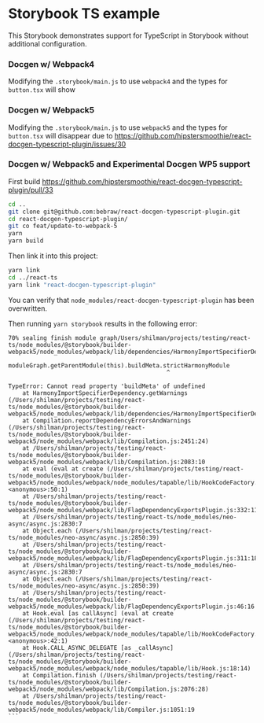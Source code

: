 # Storybook TS example

This Storybook demonstrates support for TypeScript in Storybook without additional configuration.

### Docgen w/ Webpack4

Modifying the `.storybook/main.js` to use `webpack4` and the types for `button.tsx` will show

### Docgen w/ Webpack5

Modifying the `.storybook/main.js` to use `webpack5` and the types for `button.tsx` will disappear due to https://github.com/hipstersmoothie/react-docgen-typescript-plugin/issues/30

### Docgen w/ Webpack5 and Experimental Docgen WP5 support

First build https://github.com/hipstersmoothie/react-docgen-typescript-plugin/pull/33

```sh
cd ..
git clone git@github.com:bebraw/react-docgen-typescript-plugin.git
cd react-docgen-typescript-plugin/
git co feat/update-to-webpack-5
yarn
yarn build
```

Then link it into this project:

```sh
yarn link
cd ../react-ts
yarn link "react-docgen-typescript-plugin"
```

You can verify that `node_modules/react-docgen-typescript-plugin` has been overwritten.

Then running `yarn storybook` results in the following error:

````
70% sealing finish module graph/Users/shilman/projects/testing/react-ts/node_modules/@storybook/builder-webpack5/node_modules/webpack/lib/dependencies/HarmonyImportSpecifierDependency.js:156
			moduleGraph.getParentModule(this).buildMeta.strictHarmonyModule
			                                 ^

TypeError: Cannot read property 'buildMeta' of undefined
    at HarmonyImportSpecifierDependency.getWarnings (/Users/shilman/projects/testing/react-ts/node_modules/@storybook/builder-webpack5/node_modules/webpack/lib/dependencies/HarmonyImportSpecifierDependency.js:156:37)
    at Compilation.reportDependencyErrorsAndWarnings (/Users/shilman/projects/testing/react-ts/node_modules/@storybook/builder-webpack5/node_modules/webpack/lib/Compilation.js:2451:24)
    at /Users/shilman/projects/testing/react-ts/node_modules/@storybook/builder-webpack5/node_modules/webpack/lib/Compilation.js:2083:10
    at eval (eval at create (/Users/shilman/projects/testing/react-ts/node_modules/@storybook/builder-webpack5/node_modules/webpack/node_modules/tapable/lib/HookCodeFactory.js:33:10), <anonymous>:50:1)
    at /Users/shilman/projects/testing/react-ts/node_modules/@storybook/builder-webpack5/node_modules/webpack/lib/FlagDependencyExportsPlugin.js:332:11
    at /Users/shilman/projects/testing/react-ts/node_modules/neo-async/async.js:2830:7
    at Object.each (/Users/shilman/projects/testing/react-ts/node_modules/neo-async/async.js:2850:39)
    at /Users/shilman/projects/testing/react-ts/node_modules/@storybook/builder-webpack5/node_modules/webpack/lib/FlagDependencyExportsPlugin.js:311:18
    at /Users/shilman/projects/testing/react-ts/node_modules/neo-async/async.js:2830:7
    at Object.each (/Users/shilman/projects/testing/react-ts/node_modules/neo-async/async.js:2850:39)
    at /Users/shilman/projects/testing/react-ts/node_modules/@storybook/builder-webpack5/node_modules/webpack/lib/FlagDependencyExportsPlugin.js:46:16
    at Hook.eval [as callAsync] (eval at create (/Users/shilman/projects/testing/react-ts/node_modules/@storybook/builder-webpack5/node_modules/webpack/node_modules/tapable/lib/HookCodeFactory.js:33:10), <anonymous>:42:1)
    at Hook.CALL_ASYNC_DELEGATE [as _callAsync] (/Users/shilman/projects/testing/react-ts/node_modules/@storybook/builder-webpack5/node_modules/webpack/node_modules/tapable/lib/Hook.js:18:14)
    at Compilation.finish (/Users/shilman/projects/testing/react-ts/node_modules/@storybook/builder-webpack5/node_modules/webpack/lib/Compilation.js:2076:28)
    at /Users/shilman/projects/testing/react-ts/node_modules/@storybook/builder-webpack5/node_modules/webpack/lib/Compiler.js:1051:19
```

````
